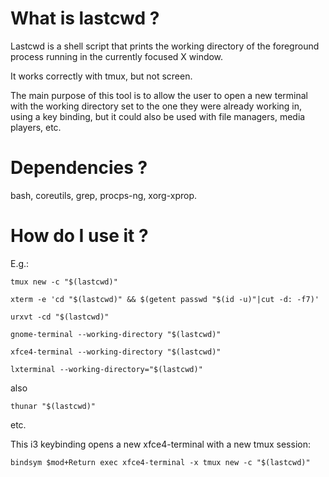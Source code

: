 # What is lastcwd ?

Lastcwd is a shell script that prints the working directory of the foreground
process running in the currently focused X window.

It works correctly with tmux, but not screen.

The main purpose of this tool is to allow the user to open a new terminal with
the working directory set to the one they were already working in, using a key
binding, but it could also be used with file managers, media players, etc.

# Dependencies ?

bash, coreutils, grep, procps-ng, xorg-xprop.

# How do I use it ?

E.g.:
```
tmux new -c "$(lastcwd)"
```
```
xterm -e 'cd "$(lastcwd)" && $(getent passwd "$(id -u)"|cut -d: -f7)'
```
```
urxvt -cd "$(lastcwd)"
```
```
gnome-terminal --working-directory "$(lastcwd)"
```
```
xfce4-terminal --working-directory "$(lastcwd)"
```
```
lxterminal --working-directory="$(lastcwd)"
```
also
```
thunar "$(lastcwd)"
```
etc.

This i3 keybinding opens a new xfce4-terminal with a new tmux session:
```
bindsym $mod+Return exec xfce4-terminal -x tmux new -c "$(lastcwd)"
```
